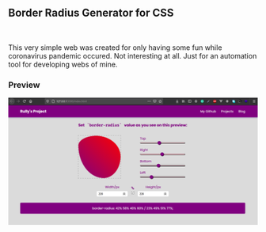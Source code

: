 ## Border Radius Generator for CSS

<br/>

This very simple web was created for only having some fun while coronavirus pandemic occured. Not interesting at all. Just for an automation tool for developing webs of mine.

### Preview

![Preview](images/preview.png)